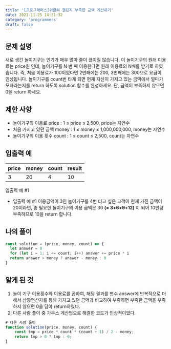 ```yaml
---
title: '[프로그래머스]위클리 챌린지 부족한 금액 계산하기'
date: 2021-11-25 14:31:32
category: 'programmers'
draft: false
---
```


## 문제 설명

새로 생긴 놀이기구는 인기가 매우 많아 줄이 끊이질 않습니다. 이 놀이기구의 원래 이용료는 price원 인데, 놀이기구를 N 번 째 이용한다면 원래 이용료의 N배를 받기로 하였습니다. 즉, 처음 이용료가 100이었다면 2번째에는 200, 3번째에는 300으로 요금이 인상됩니다.
놀이기구를 count번 타게 되면 현재 자신이 가지고 있는 금액에서 얼마가 모자라는지를 return 하도록 solution 함수를 완성하세요.
단, 금액이 부족하지 않으면 0을 return 하세요.

## 제한 사항

- 놀이기구의 이용료 price : 1 ≤ price ≤ 2,500, price는 자연수
- 처음 가지고 있던 금액 money : 1 ≤ money ≤ 1,000,000,000, money는 자연수
- 놀이기구의 이용 횟수 count : 1 ≤ count ≤ 2,500, count는 자연수

## 입출력 예

| price | money | count | result |
| ----- | ----- | ----- | ------ |
| 3     | 20    | 4     | 10     |

입출력 예 #1

- 입출력 예 #1
  이용금액이 3인 놀이기구를 4번 타고 싶은 고객이 현재 가진 금액이 20이라면, 총 필요한 놀이기구의 이용 금액은 30 **(= 3+6+9+12)** 이 되어 10만큼 부족하므로 10을 return 합니다.

## 나의 풀이

```javascript
const solution = (price, money, count) => {
  let answer = 0
  for (let i = 1; i <= count; i++) answer += price * i
  return answer > money ? answer - money : 0
}
```

## 알게 된 것

1. 놀이 기구 이용횟수와 이용료를 곱하여, 해당 결과를 변수 answer에 반복적으로 더해서 삼항연산자를 통해 가지고 있던 금액과 비교하여 부족하면 부족한 금액을 부족하지 않으면 0을 담아 return하였다.
2. 다른 사람 풀이 중 가우스 계산법으로 해결한 코드가 인상적이었다.

```javascript
# 다른 사람 풀이
function solution(price, money, count) {
    const tmp = price * count * (count + 1) / 2 - money;
    return tmp > 0 ? tmp : 0;
}
```
